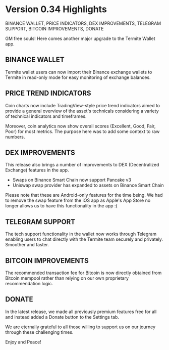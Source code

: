 # Version 0.34 Highlights

BINANCE WALLET, PRICE INDICATORS, DEX IMPROVEMENTS, TELEGRAM SUPPORT, BITCOIN IMPROVEMENTS, DONATE

GM free souls! Here comes another major upgrade to the Termite Wallet app.

## BINANCE WALLET

Termite wallet users can now import their Binance exchange wallets to Termite in read-only mode for easy monitoring of exchange balances.

## PRICE TREND INDICATORS

Coin charts now include TradingView-style price trend indicators aimed to provide a general overview of the asset's technicals considering a variety of technical indicators and timeframes.

Moreover, coin analytics now show overall scores (Excellent, Good, Fair, Poor) for most metrics. The purpose here was to add some context to raw numbers.

## DEX IMPROVEMENTS

This release also brings a number of improvements to DEX (Decentralized Exchange) features in the app.

- Swaps on Binance Smart Chain now support Pancake v3
- Uniswap swap provider has expanded to assets on Binance Smart Chain

Please note that these are Android-only features for the time being. We had to remove the swap feature from the iOS app as Apple's App Store no longer allows us to have this functionality in the app :(

## TELEGRAM SUPPORT

The tech support functionality in the wallet now works through Telegram enabling users to chat directly with the Termite team securely and privately. Smoother and faster.

## BITCOIN IMPROVEMENTS

The recommended transaction fee for Bitcoin is now directly obtained from Bitcoin mempool rather than relying on our own proprietary recommendation logic.

## DONATE

In the latest release, we made all previously premium features free for all and instead added a Donate button to the Settings tab.

We are eternally grateful to all those willing to support us on our journey through these challenging times.

Enjoy and Peace!
